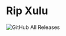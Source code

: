 # Rip Xulu

![GitHub All Releases](https://img.shields.io/github/downloads/Gopro336/Xulu_Deobf_By336/total)
